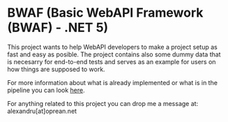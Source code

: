 # BWAF (Basic WebAPI Framework (BWAF) - .NET 5)

This project wants to help WebAPI developers to make a project setup as fast and easy as posible. The project contains also some dummy data that is necesarry for end-to-end tests and serves as an example for users on how things are supposed to work.

For more information about what is already implemented or what is in the pipeline you can look [here](https://trello.com/b/t7llAWem/bwaf).

For anything related to this project you can drop me a message at: alexandru[at]oprean.net
